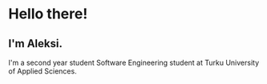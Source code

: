 # Hello there!
## I'm Aleksi.

I'm a second year student Software Engineering student at Turku University of Applied Sciences. 
